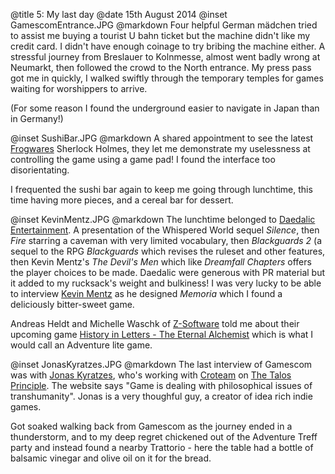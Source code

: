 @title		5: My last day
@date		15th August 2014
@inset		GamescomEntrance.JPG
@markdown
Four helpful German m&auml;dchen tried to assist me buying a tourist U bahn ticket
but the machine didn't like my credit card. I didn't have enough coinage to
try bribing the machine either. A stressful journey from Breslauer to
Kolnmesse, almost went badly wrong at Neumarkt, then followed the crowd to
the North entrance. My press pass got me in quickly, I walked swiftly through
the temporary temples for games waiting for worshippers to arrive.

(For some reason I found the underground easier to navigate in Japan
than in Germany!)

@inset		SushiBar.JPG
@markdown
A shared appointment to see the latest [Frogwares](http://frogwares.com) Sherlock Holmes, they
let me demonstrate my uselessness at controlling the game using a
game pad! I found the interface too disorientating.

I frequented the sushi bar again to keep me going through lunchtime,
this time having more pieces, and a cereal bar for dessert.

@inset		KevinMentz.JPG
@markdown
The lunchtime belonged to
[Daedalic Entertainment](https://www.daedalic.com/?lang_new=en). A presentation of
the Whispered World sequel *Silence*,
then *Fire* starring a caveman with
very limited vocabulary, then *Blackguards 2* (a sequel to
the RPG *Blackguards* which
revises the ruleset and other features, then Kevin Mentz's
*The Devil's Men*
which like *Dreamfall Chapters* offers the player choices to be made.
Daedalic were generous with PR material but it added to my rucksack's
weight and bulkiness!  I was very lucky to be able to interview
[Kevin Mentz](http://www.gameboomers.com/interviews/KevinMentz/KevinMentz.htm)
as he designed *Memoria*
which I found a deliciously bitter-sweet game.

Andreas Heldt and Michelle Waschk of [Z-Software](https://z-software.net/site/about/)
told me about their upcoming game
[History in Letters - The Eternal Alchemist](https://z-software.net/site/history-in-letters-the-eternal-alchemist/)
which is what I would call an Adventure lite game.

@inset		JonasKyratzes.JPG
@markdown
The last interview of Gamescom was with
[Jonas Kyratzes](http://www.gameboomers.com/interviews/JonasKyratzes/JonasKyratzes.htm), who's
working with [Croteam](http://www.croteam.com) on
[The Talos Principle](http://www.croteam.com/talosprinciple/).
The website says "Game is dealing with philosophical issues of transhumanity".
Jonas is a very thoughful guy, a creator of idea rich indie games.

Got soaked walking back from Gamescom as the journey ended in a
thunderstorm, and to my deep regret chickened out of the Adventure Treff
party and instead found a nearby Trattorio - here the table had a bottle of
balsamic vinegar and olive oil on it for the bread.
